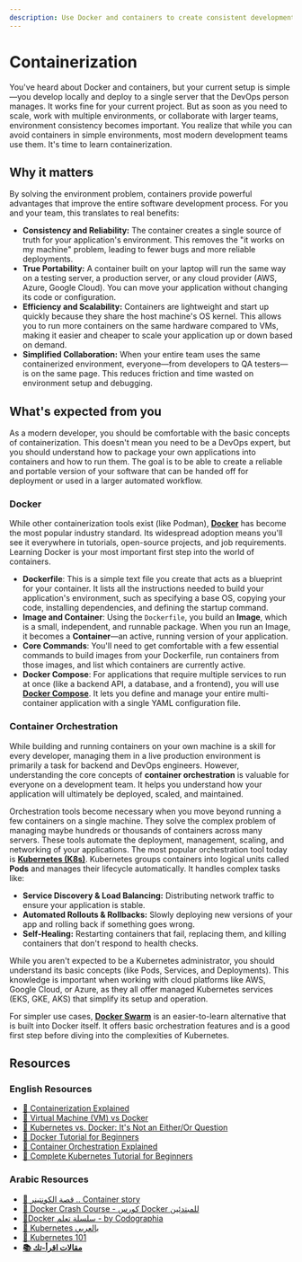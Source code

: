 ```yaml
---
description: Use Docker and containers to create consistent development and deployment environments.
---
```


# Containerization

You've heard about Docker and containers, but your current setup is simple—you develop locally and deploy to a single server that the DevOps person manages. It works fine for your current project. But as soon as you need to scale, work with multiple environments, or collaborate with larger teams, environment consistency becomes important. You realize that while you can avoid containers in simple environments, most modern development teams use them. It's time to learn containerization.

## Why it matters

By solving the environment problem, containers provide powerful advantages that improve the entire software development process. For you and your team, this translates to real benefits:

- **Consistency and Reliability:** The container creates a single source of truth for your application's environment. This removes the "it works on my machine" problem, leading to fewer bugs and more reliable deployments.
- **True Portability:** A container built on your laptop will run the same way on a testing server, a production server, or any cloud provider (AWS, Azure, Google Cloud). You can move your application without changing its code or configuration.
- **Efficiency and Scalability:** Containers are lightweight and start up quickly because they share the host machine's OS kernel. This allows you to run more containers on the same hardware compared to VMs, making it easier and cheaper to scale your application up or down based on demand.
- **Simplified Collaboration:** When your entire team uses the same containerized environment, everyone—from developers to QA testers—is on the same page. This reduces friction and time wasted on environment setup and debugging.

## What's expected from you

As a modern developer, you should be comfortable with the basic concepts of containerization. This doesn't mean you need to be a DevOps expert, but you should understand how to package your own applications into containers and how to run them. The goal is to be able to create a reliable and portable version of your software that can be handed off for deployment or used in a larger automated workflow.

### Docker

While other containerization tools exist (like Podman), **[Docker](https://www.docker.com/)** has become the most popular industry standard. Its widespread adoption means you'll see it everywhere in tutorials, open-source projects, and job requirements. Learning Docker is your most important first step into the world of containers.

- **Dockerfile**: This is a simple text file you create that acts as a blueprint for your container. It lists all the instructions needed to build your application's environment, such as specifying a base OS, copying your code, installing dependencies, and defining the startup command.
- **Image and Container**: Using the `Dockerfile`, you build an **Image**, which is a small, independent, and runnable package. When you run an Image, it becomes a **Container**—an active, running version of your application.
- **Core Commands**: You'll need to get comfortable with a few essential commands to build images from your Dockerfile, run containers from those images, and list which containers are currently active.
- **Docker Compose**: For applications that require multiple services to run at once (like a backend API, a database, and a frontend), you will use **[Docker Compose](https://docs.docker.com/compose/)**. It lets you define and manage your entire multi-container application with a single YAML configuration file.

### Container Orchestration

While building and running containers on your own machine is a skill for every developer, managing them in a live production environment is primarily a task for backend and DevOps engineers. However, understanding the core concepts of **container orchestration** is valuable for everyone on a development team. It helps you understand how your application will ultimately be deployed, scaled, and maintained.

Orchestration tools become necessary when you move beyond running a few containers on a single machine. They solve the complex problem of managing maybe hundreds or thousands of containers across many servers. These tools automate the deployment, management, scaling, and networking of your applications. The most popular orchestration tool today is **[Kubernetes (K8s)](https://kubernetes.io/)**. Kubernetes groups containers into logical units called **Pods** and manages their lifecycle automatically. It handles complex tasks like:

- **Service Discovery & Load Balancing:** Distributing network traffic to ensure your application is stable.
- **Automated Rollouts & Rollbacks:** Slowly deploying new versions of your app and rolling back if something goes wrong.
- **Self-Healing:** Restarting containers that fail, replacing them, and killing containers that don't respond to health checks.

While you aren't expected to be a Kubernetes administrator, you should understand its basic concepts (like Pods, Services, and Deployments). This knowledge is important when working with cloud platforms like AWS, Google Cloud, or Azure, as they all offer managed Kubernetes services (EKS, GKE, AKS) that simplify its setup and operation.

For simpler use cases, **[Docker Swarm](https://docs.docker.com/engine/swarm/)** is an easier-to-learn alternative that is built into Docker itself. It offers basic orchestration features and is a good first step before diving into the complexities of Kubernetes.

## Resources

### English Resources

- [🎥 Containerization Explained](https://youtu.be/0qotVMX-J5s?si=bujRV-XPYrP90PXo)
- [🎥 Virtual Machine (VM) vs Docker](https://youtu.be/a1M_thDTqmU?si=Ea-jIGFbzPFQyHHi)
- [🎥 Kubernetes vs. Docker: It's Not an Either/Or Question](https://youtu.be/2vMEQ5zs1ko?si=nn2Q5rSq8c8a4apb)
- [🎥 Docker Tutorial for Beginners](https://youtube.com/playlist?list=PLy7NrYWoggjzfAHlUusx2wuDwfCrmJYcs&si=WgrtQworBys__gfT)
- [🎥 Container Orchestration Explained](https://youtu.be/kBF6Bvth0zw?si=QQ1udy7DhjE9kWGm)
- [🎥 Complete Kubernetes Tutorial for Beginners](https://youtube.com/playlist?list=PLy7NrYWoggjziYQIDorlXjTvvwweTYoNC&si=wH7baSjI0icY6mLK)

### Arabic Resources

- [🎥 قصة الكونتينر .. Container story](https://youtu.be/jPzJVH1ab-4?si=qr0UIRRSrld8RVnQ)
- [🎥 Docker Crash Course - كورس Docker للمبتدئين](https://youtu.be/9yoe8dBvAZ0?si=TSTdBGCoqOob5ZIz)
- [🎥Docker سلسلة تعلم - by Codographia](https://youtube.com/playlist?list=PLX1bW_GeBRhDkTf_jbdvBbkHs2LCWVeXZ&si=WzaUxanOe8awl1aZ)
- [🎥 Kubernetes بالعربي](https://youtu.be/7gJFHjXscr8?si=JXHkVi82At4UO27q)
- [🎥 Kubernetes 101](https://youtu.be/KYhcpHIrjtE?si=uKH9vL4M2NyToPsr)
- **[📚 مقالات اقرأ-تك](https://eqraatech.com/tag/docker/)**
